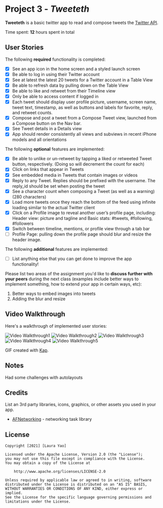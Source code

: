 # Project 3 - *Tweeteth*

**Tweeteth** is a basic twitter app to read and compose tweets the [Twitter API](https://apps.twitter.com/).

Time spent: **12** hours spent in total

## User Stories

The following **required** functionality is completed:

- [x] See an app icon in the home screen and a styled launch screen
- [x] Be able to log in using their Twitter account
- [x] See at latest the latest 20 tweets for a Twitter account in a Table View
- [x] Be able to refresh data by pulling down on the Table View
- [x] Be able to like and retweet from their Timeline view
- [x] Only be able to access content if logged in
- [x] Each tweet should display user profile picture, username, screen name, tweet text, timestamp, as well as buttons and labels for favorite, reply, and retweet counts.
- [x] Compose and post a tweet from a Compose Tweet view, launched from a Compose button on the Nav bar.
- [x] See Tweet details in a Details view
- [x] App should render consistently all views and subviews in recent iPhone models and all orientations

The following **optional** features are implemented:

- [x] Be able to unlike or un-retweet by tapping a liked or retweeted Tweet button, respectively. (Doing so will decrement the count for each)
- [x] Click on links that appear in Tweets
- [x] See embedded media in Tweets that contain images or videos
- [x] Reply to any Tweet. Replies should be prefixed with the username. The reply_id should be set when posting the tweet
- [x] See a character count when composing a Tweet (as well as a warning) (280 characters)
- [x] Load more tweets once they reach the bottom of the feed using infinite loading similar to the actual Twitter client
- [x] Click on a Profile image to reveal another user’s profile page, including: Header view: picture and tagline and Basic stats: #tweets, #following, #followers
- [x] Switch between timeline, mentions, or profile view through a tab bar
- [ ] Profile Page: pulling down the profile page should blur and resize the header image.

The following **additional** features are implemented:

- [ ] List anything else that you can get done to improve the app functionality!

Please list two areas of the assignment you'd like to **discuss further with your peers** during the next class (examples include better ways to implement something, how to extend your app in certain ways, etc):

1. Better ways to embed images into tweets
2. Adding the blur and resize

## Video Walkthrough

Here's a walkthrough of implemented user stories:

<img src='https://github.com/gss223/tweetethapp/blob/main/gif1a.gif' title='Video Walkthrough 1' width='' alt='Video Walkthrough1' />

<img src='https://github.com/gss223/tweetethapp/blob/main/gif2.gif' title='Video Walkthrough 1' width='' alt='Video Walkthrough2' />

<img src='https://github.com/gss223/tweetethapp/blob/main/gif3.gif' title='Video Walkthrough 1' width='' alt='Video Walkthrough3' />

<img src='https://github.com/gss223/tweetethapp/blob/main/gif4.gif' title='Video Walkthrough 1' width='' alt='Video Walkthrough4' />

<img src='https://github.com/gss223/tweetethapp/blob/main/gif5.gif' title='Video Walkthrough 1' width='' alt='Video Walkthrough5' />




GIF created with [Kap](https://getkap.co/).

## Notes

Had some challenges with autolayouts

## Credits

List an 3rd party libraries, icons, graphics, or other assets you used in your app.

- [AFNetworking](https://github.com/AFNetworking/AFNetworking) - networking task library

## License

    Copyright [2021] [Laura Yao]

    Licensed under the Apache License, Version 2.0 (the "License");
    you may not use this file except in compliance with the License.
    You may obtain a copy of the License at

        http://www.apache.org/licenses/LICENSE-2.0

    Unless required by applicable law or agreed to in writing, software
    distributed under the License is distributed on an "AS IS" BASIS,
    WITHOUT WARRANTIES OR CONDITIONS OF ANY KIND, either express or implied.
    See the License for the specific language governing permissions and
    limitations under the License.
